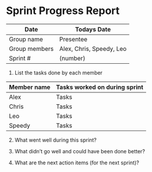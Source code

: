 # Sprint Progress Report 

| Date |  Todays Date  |
|------|---------------|
| Group name | Presentee |
| Group members | Alex, Chris, Speedy, Leo |
| Sprint # | (number)  |
 
1. List the tasks done by each member 

| Member name | Tasks worked on during sprint |
|-------------|-------------------------------|
| Alex        | Tasks                         |
| Chris       | Tasks                         |
| Leo         | Tasks                         |
| Speedy      | Tasks                         |

  
 
 
2. What went well during this sprint? 
 
 

 
 
 
3. What didn’t go well and could have been done better? 
 
 

 
 
4. What are the next action items (for the next sprint)? 

